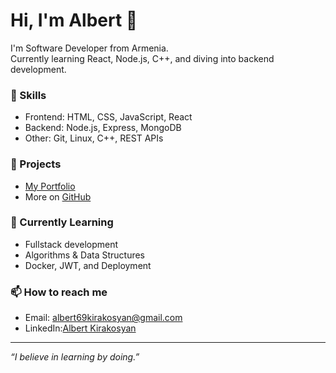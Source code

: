 # Hi, I'm Albert 👋

I'm Software Developer from Armenia.  
Currently learning React, Node.js, C++, and diving into backend development.

### 🚀 Skills
- Frontend: HTML, CSS, JavaScript, React
- Backend: Node.js, Express, MongoDB
- Other: Git, Linux, C++, REST APIs

### 📌 Projects
- [My Portfolio](https://albert-kirakosyan-portfolio.vercel.app/)
- More on [GitHub](https://github.com/Kirakosyan01)

### 🧠 Currently Learning
- Fullstack development
- Algorithms & Data Structures
- Docker, JWT, and Deployment

### 📫 How to reach me
- Email: albert69kirakosyan@gmail.com
- LinkedIn:[Albert Kirakosyan](https://www.linkedin.com/in/albert-kirakosyan-27a0b5306)

---

_“I believe in learning by doing.”_
